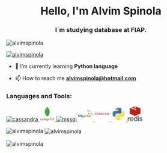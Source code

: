 <h1 align="center">Hello, I'm Alvim Spinola</h1>
<h3 align="center">I´m studying database at FIAP.</h3>

<p align="left"> <img src="https://komarev.com/ghpvc/?username=alvimspinola&label=Profile%20views&color=0e75b6&style=flat" alt="alvimspinola" /> </p>

<p align="left"> <a href="https://github.com/ryo-ma/github-profile-trophy"><img src="https://github-profile-trophy.vercel.app/?username=alvimspinola" alt="alvimspinola" /></a> </p>

- 🌱 I’m currently learning **Python language**

- 📫 How to reach me **alvimspinola@hotmail.com**

<h3 align="left">Languages and Tools:</h3>
<p align="left"> <a href="https://cassandra.apache.org/" target="_blank" rel="noreferrer"> <img src="https://www.vectorlogo.zone/logos/apache_cassandra/apache_cassandra-icon.svg" alt="cassandra" width="40" height="40"/> </a> <a href="https://www.mongodb.com/" target="_blank" rel="noreferrer"> <img src="https://raw.githubusercontent.com/devicons/devicon/master/icons/mongodb/mongodb-original-wordmark.svg" alt="mongodb" width="40" height="40"/> </a> <a href="https://www.microsoft.com/en-us/sql-server" target="_blank" rel="noreferrer"> <img src="https://www.svgrepo.com/show/303229/microsoft-sql-server-logo.svg" alt="mssql" width="40" height="40"/> </a> <a href="https://www.mysql.com/" target="_blank" rel="noreferrer"> <img src="https://raw.githubusercontent.com/devicons/devicon/master/icons/mysql/mysql-original-wordmark.svg" alt="mysql" width="40" height="40"/> </a> <a href="https://www.oracle.com/" target="_blank" rel="noreferrer"> <img src="https://raw.githubusercontent.com/devicons/devicon/master/icons/oracle/oracle-original.svg" alt="oracle" width="40" height="40"/> </a> <a href="https://www.python.org" target="_blank" rel="noreferrer"> <img src="https://raw.githubusercontent.com/devicons/devicon/master/icons/python/python-original.svg" alt="python" width="40" height="40"/> </a> <a href="https://redis.io" target="_blank" rel="noreferrer"> <img src="https://raw.githubusercontent.com/devicons/devicon/master/icons/redis/redis-original-wordmark.svg" alt="redis" width="40" height="40"/> </a> </p>

<p><img align="left" src="https://github-readme-stats.vercel.app/api/top-langs?username=alvimspinola&show_icons=true&locale=en&layout=compact" alt="alvimspinola" /></p>

<p>&nbsp;<img align="center" src="https://github-readme-stats.vercel.app/api?username=alvimspinola&show_icons=true&locale=en" alt="alvimspinola" /></p>

<p><img align="center" src="https://github-readme-streak-stats.herokuapp.com/?user=alvimspinola&" alt="alvimspinola" /></p>
